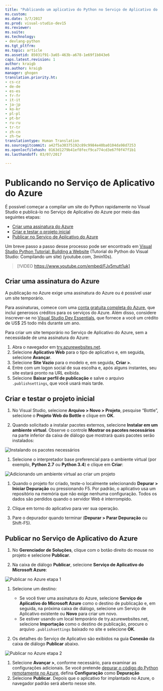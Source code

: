 ```yaml
---
title: "Publicando um aplicativo do Python no Serviço de Aplicativo do Azure por meio do Visual Studio | Microsoft Docs"
ms.custom: 
ms.date: 3/7/2017
ms.prod: visual-studio-dev15
ms.reviewer: 
ms.suite: 
ms.technology:
- devlang-python
ms.tgt_pltfrm: 
ms.topic: article
ms.assetid: 85031f91-3a65-463b-a678-1e69f1b843e6
caps.latest.revision: 1
author: kraigb
ms.author: kraigb
manager: ghogen
translation.priority.ht:
- cs-cz
- de-de
- es-es
- fr-fr
- it-it
- ja-jp
- ko-kr
- pl-pl
- pt-br
- ru-ru
- tr-tr
- zh-cn
- zh-tw
translationtype: Human Translation
ms.sourcegitcommit: a42f5a30375192c89c9984e40ba0104da98d7253
ms.openlocfilehash: 0163d1279b41ef8fecf9ca774cd3e67f0f47f1b1
ms.lasthandoff: 03/07/2017

---
```


# <a name="publishing-to-azure-app-service"></a>Publicando no Serviço de Aplicativo do Azure

É possível começar a compilar um site do Python rapidamente no Visual Studio e publicá-lo no Serviço de Aplicativo do Azure por meio das seguintes etapas:

- [Criar uma assinatura do Azure](#create-an-azure-subscription)
- [Criar e testar o projeto inicial](#create-and-test-the-initial-project)
- [Publicar no Serviço de Aplicativo do Azure](#publish-to-azure-app-service)

Um breve passo a passo desse processo pode ser encontrado em [Visual Studio Python Tutorial: Building a Website](https://www.youtube.com/watch?v=FJx5mutt1uk&list=PLReL099Y5nRdLgGAdrb_YeTdEnd23s6Ff&index=6) (Tutorial do Python do Visual Studio: Compilando um site) (youtube.com, 3min10s). 

> [!VIDEO https://www.youtube.com/embed/FJx5mutt1uk] 

## <a name="create-an-azure-subscription"></a>Criar uma assinatura do Azure

A publicação no Azure exige uma assinatura do Azure ou é possível usar um site temporário.

Para assinaturas, comece com uma [conta gratuita completa do Azure](https://azure.microsoft.com/en-us/free/), que inclui generosos créditos para os serviços do Azure. Além disso, considere inscrever-se no [Visual Studio Dev Essentials](https://azure.microsoft.com/en-us/pricing/member-offers/vs-dev-essentials/), que fornece a você um crédito de US$ 25 todo mês durante um ano.

Para criar um site temporário no Serviço de Aplicativo do Azure, sem a necessidade de uma assinatura do Azure:

1. Abra o navegador em [try.azurewebsites.net](https://try.azurewebsites.net).
1. Selecione **Aplicativo Web** para o tipo de aplicativo e, em seguida, selecione **Avançar**.
1. Selecione **Site Vazio** para o modelo e, em seguida, **Criar >**.
1. Entre com um logon social de sua escolha e, após alguns instantes, seu site estará pronto na URL exibida.
1. Selecione **Baixar perfil de publicação** e salve o arquivo `.publishsettings`, que você usará mais tarde.

## <a name="create-and-test-the-initial-project"></a>Criar e testar o projeto inicial

1. No Visual Studio, selecione **Arquivo > Novo > Projeto**, pesquise “Bottle”, selecione o **Projeto Web do Bottle** e clique em **OK**.    

1. Quando solicitado a instalar pacotes externos, selecione **Instalar em um ambiente virtual**. Observe o controle **Mostrar os pacotes necessários** na parte inferior da caixa de diálogo que mostrará quais pacotes serão instalados:

  ![Instalando os pacotes necessários](~/python/media/tutorials-common-external-packages.png)

1. Selecione o interpretador base preferencial para o ambiente virtual (por exemplo, **Python 2.7** ou **Python 3.4**) e clique em **Criar**:

  ![Adicionando um ambiente virtual ao criar um projeto](~/python/media/tutorials-common-add-virtual-environment.png)

1. Quando o projeto for criado, teste-o localmente selecionando **Depurar > Iniciar Depuração** ou pressionando F5. Por padrão, o aplicativo usa um repositório na memória que não exige nenhuma configuração. Todos os dados são perdidos quando o servidor Web é interrompido.

1. Clique em torno do aplicativo para ver sua operação.

1. Pare o depurador quando terminar (**Depurar > Parar Depuração** ou Shift-F5).

## <a name="publish-to-azure-app-service"></a>Publicar no Serviço de Aplicativo do Azure

1. No **Gerenciador de Soluções**, clique com o botão direito do mouse no projeto e selecione **Publicar**. 

1. Na caixa de diálogo **Publicar**, selecione **Serviço de Aplicativo do Microsoft Azure**:

  ![Publicar no Azure etapa 1](~/python/media/tutorials-common-publish-1.png)

1. Selecione um destino:

    - Se você tiver uma assinatura do Azure, selecione **Serviço de Aplicativo do Microsoft Azure** como o destino de publicação e, em seguida, na próxima caixa de diálogo, selecione um Serviço de Aplicativo existente ou **Novo** para criar um novo.
    - Se estiver usando um local temporário de try.azurewebsites.net, selecione **Importação** como o destino de publicação, procure o arquivo `.publishsettings` baixado no site e selecione **OK**.

1. Os detalhes do Serviço de Aplicativo são exibidos na guia **Conexão** da caixa de diálogo **Publicar** abaixo.

  ![Publicar no Azure etapa 2](~/python/media/tutorials-common-publish-2.png)

1. Selecione **Avançar >**, conforme necessário, para examinar as configurações adicionais. Se você pretende [depurar o código do Python remotamente no Azure](debugging-azure-remote.md), defina **Configuração** como **Depuração**
1. Selecione **Publicar**. Depois que o aplicativo for implantado no Azure, o navegador padrão será aberto nesse site. 
